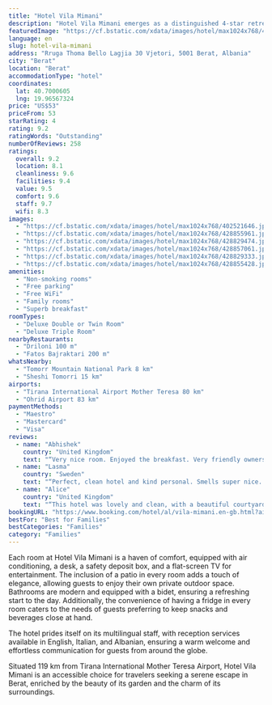 ```yaml
---
title: "Hotel Vila Mimani"
description: "Hotel Vila Mimani emerges as a distinguished 4-star retreat in the historic heart of Berat, offering guests a blend of comfort and convenience with its well-appointed accommodations and thoughtful amenities."
featuredImage: "https://cf.bstatic.com/xdata/images/hotel/max1024x768/402521646.jpg?k=3f9d783f19bec9f6cf83b0895871653d380a7f7290ebba4bef843e611e5bb0d6&o=&hp=1"
language: en
slug: hotel-vila-mimani
address: "Rruga Thoma Bello Lagjia 30 Vjetori, 5001 Berat, Albania"
city: "Berat"
location: "Berat"
accommodationType: "hotel"
coordinates:
  lat: 40.7000605
  lng: 19.96567324
price: "US$53"
priceFrom: 53
starRating: 4
rating: 9.2
ratingWords: "Outstanding"
numberOfReviews: 258
ratings:
  overall: 9.2
  location: 8.1
  cleanliness: 9.6
  facilities: 9.4
  value: 9.5
  comfort: 9.6
  staff: 9.7
  wifi: 8.3
images:
  - "https://cf.bstatic.com/xdata/images/hotel/max1024x768/402521646.jpg?k=3f9d783f19bec9f6cf83b0895871653d380a7f7290ebba4bef843e611e5bb0d6&o=&hp=1"
  - "https://cf.bstatic.com/xdata/images/hotel/max1024x768/428855961.jpg?k=b155772ff6c199e9db1ada752efe971a58d34f3446841867cb14c156adbed50a&o=&hp=1"
  - "https://cf.bstatic.com/xdata/images/hotel/max1024x768/428829474.jpg?k=797085562917f0bea4a63d38fe49bc8b618e21f9658538ed530daa9c684bb79a&o=&hp=1"
  - "https://cf.bstatic.com/xdata/images/hotel/max1024x768/428857061.jpg?k=dc1ede727aeed8528b2a3627654d328013d66556f0b5585b5b3fdfadca9d9c40&o=&hp=1"
  - "https://cf.bstatic.com/xdata/images/hotel/max1024x768/428829333.jpg?k=965684a0888b93b687e8984786fa79e3b2ed41940293c86c4d43d485f00c69a9&o=&hp=1"
  - "https://cf.bstatic.com/xdata/images/hotel/max1024x768/428855428.jpg?k=0e5b5c3f4ee724561f4ebb5b8c8f071783b1d7db77ea6963e15a3c1938de0c56&o=&hp=1"
amenities:
  - "Non-smoking rooms"
  - "Free parking"
  - "Free WiFi"
  - "Family rooms"
  - "Superb breakfast"
roomTypes:
  - "Deluxe Double or Twin Room"
  - "Deluxe Triple Room"
nearbyRestaurants:
  - "Driloni 100 m"
  - "Fatos Bajraktari 200 m"
whatsNearby:
  - "Tomorr Mountain National Park 8 km"
  - "Sheshi Tomorri 15 km"
airports:
  - "Tirana International Airport Mother Teresa 80 km"
  - "Ohrid Airport 83 km"
paymentMethods:
  - "Maestro"
  - "Mastercard"
  - "Visa"
reviews:
  - name: "Abhishek"
    country: "United Kingdom"
    text: "“Very nice room. Enjoyed the breakfast. Very friendly owners.”"
  - name: "Lasma"
    country: "Sweden"
    text: "“Perfect, clean hotel and kind personal. Smells super nice. Super good breakfast.”"
  - name: "Alice"
    country: "United Kingdom"
    text: "“This hotel was lovely and clean, with a beautiful courtyard. The breakfast was also exceptional! The staff were lovely too - thank you for a great stay in Berat!”"
bookingURL: "https://www.booking.com/hotel/al/vila-mimani.en-gb.html?aid=8035640"
bestFor: "Best for Families"
bestCategories: "Families"
category: "Families"
---
```


Each room at Hotel Vila Mimani is a haven of comfort, equipped with air conditioning, a desk, a safety deposit box, and a flat-screen TV for entertainment. The inclusion of a patio in every room adds a touch of elegance, allowing guests to enjoy their own private outdoor space. Bathrooms are modern and equipped with a bidet, ensuring a refreshing start to the day. Additionally, the convenience of having a fridge in every room caters to the needs of guests preferring to keep snacks and beverages close at hand.

The hotel prides itself on its multilingual staff, with reception services available in English, Italian, and Albanian, ensuring a warm welcome and effortless communication for guests from around the globe.

Situated 119 km from Tirana International Mother Teresa Airport, Hotel Vila Mimani is an accessible choice for travelers seeking a serene escape in Berat, enriched by the beauty of its garden and the charm of its surroundings.